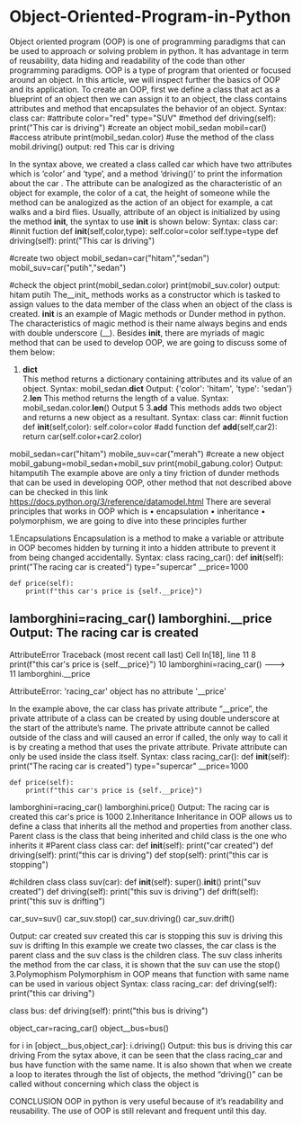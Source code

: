 # Object-Oriented-Program-in-Python

Object oriented program (OOP) is one of programming paradigms that can be used to approach or solving problem in python. It has advantage in term of reusability, data hiding and readability of the code than other programming paradigms. OOP is a type of program that oriented or focused around an object. In this article, we will inspect further the basics of OOP and its application.
To create an OOP, first we define a class that act as a blueprint of an object then we can assign it to an object, the class contains attributes and method that encapsulates the behavior of an object.
Syntax:
    class car:
        #attribute
        color="red"
        type="SUV"
        #method
        def driving(self):
            print("This car is driving")
    #create an object mobil_sedan
    mobil=car()
    #access atribute
    print(mobil_sedan.color)
    #use the method of the class
    mobil.driving()
output:
    red
    This car is driving

In the syntax above, we created a class called car which have two attributes which is ‘color’ and ‘type’, and a method ‘driving()’ to print the information about the car . The attribute can be analogized as the characteristic of an object for example, the color of a cat, the height of someone while the method can be analogized as the action of an object for example, a cat walks and a bird flies. Usually, attribute of an object is initialized by using the method __init__, the syntax to use __init__ is shown below:
Syntax:
class car:
    #innit fuction
    def __init__(self,color,type):
        self.color=color
        self.type=type
    def driving(self):
        print("This car is driving")

#create two object
mobil_sedan=car("hitam","sedan")
mobil_suv=car("putih","sedan")

#check the object
print(mobil_sedan.color)
print(mobil_suv.color)
output:
hitam
putih
The__init_ methods works as a constructor which is tasked to assign values to the data member of the class when an object of the class is created. __init__ is an example of Magic methods or Dunder method in python. The characteristics of magic method is their name always begins and ends with double underscore (__). Besides __init__, there are myriads of magic method that can be used to develop OOP, we are going to discuss some of them below:
1. __dict__ 	
This method returns a dictionary containing attributes and its value of an object.
Syntax:
mobil_sedan.__dict__
Output:
{'color': 'hitam', 'type': 'sedan'}
2.__len__ 
This method returns the length of a value.
Syntax:
mobil_sedan.color.__len__()
Output
5
3.__add__
This methods adds two object and returns a new object as a resultant.
Syntax:
class car:
    #innit fuction
    def __init__(self,color):
        self.color=color
    #add function
    def __add__(self,car2):
        return car(self.color+car2.color)

mobil_sedan=car("hitam")
mobile_suv=car("merah")
#create a new object 
mobil_gabung=mobil_sedan+mobil_suv
print(mobil_gabung.color)
Output:
hitamputih
The example above are only a tiny friction of dunder methods that can be used in developing OOP, other method that not described above can be checked in this link https://docs.python.org/3/reference/datamodel.html 
There are several principles that works in OOP which is 
•	encapsulation 
•	inheritance 
•	polymorphism, 
we are going to dive into these principles further

1.Encapsulations
Encapsulation is a method to make a variable or attribute  in OOP becomes hidden by turning it into a hidden attribute to prevent it from being changed accidentally. 
Syntax:
class racing_car():
    def __init__(self):
        print("The racing car is created")
    type="supercar"
    __price=1000

    def price(self):
        print(f"this car's price is {self.__price}")
        
lamborghini=racing_car()
lamborghini.__price
Output:
The racing car is created
---------------------------------------------------------------------------
AttributeError                            Traceback (most recent call last)
Cell In[18], line 11
      8         print(f"this car's price is {self.__price}")
     10 lamborghini=racing_car()
---> 11 lamborghini.__price

AttributeError: 'racing_car' object has no attribute '__price'

In the example above, the car class has private attribute “__price”, the private attribute of a class can be created by using double underscore at the start of the attribute’s name. The private attribute cannot be called outside of the class and will caused an error if called, the only way to call it is by creating a method that uses the private attribute. Private attribute can only be used inside the class itself.
Syntax:
class racing_car():
    def __init__(self):
        print("The racing car is created")
    type="supercar"
    __price=1000

    def price(self):
        print(f"this car's price is {self.__price}")
        
lamborghini=racing_car()
lamborghini.price()
Output:
The racing car is created
this car's price is 1000
2.Inheritance
Inheritance in OOP allows us to define a class that inherits all the method and properties from another class. Parent class is the class that being inherited and child class is the one who inherits it
#Parent class
class car:
    def __init__(self):
        print("car created")
    def driving(self):
        print("this car is driving")
    def stop(self):
        print("this car is stopping")
        
#children class
class suv(car):
    def __init__(self):
        super().__init__()
        print("suv created")
    def driving(self):
        print("this suv is driving")
    def drift(self):
        print("this suv is drifting")

car_suv=suv()
car_suv.stop()
car_suv.driving()
car_suv.drift()

Output:
car created
suv created
this car is stopping
this suv is driving
this suv is drifting
In this example we create two classes, the car class is the parent class and the suv class is the children class. The suv class inherits the method from the car class, it is shown that the suv can use the stop()
3.Polymophism
Polymorphism in OOP means that function with same name can be used in various object
Syntax:
class racing_car:
    def driving(self):
        print("this car driving")

class bus:
    def driving(self):
        print("this bus is driving")

object_car=racing_car()
object__bus=bus()

for i in [object__bus,object_car]:
    i.driving()
Output:
this bus is driving
this car driving
From the sytax above, it can be seen that the class racing_car and bus have function with the same name. It is also shown that when we create a loop to iterates through the list of objects, the method “driving()” can be called without concerning which class the object is


CONCLUSION
OOP in python is very useful because of it’s readability and reusability. The use of OOP is still relevant and frequent until this day.

